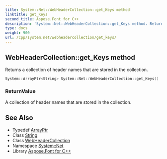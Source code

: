 ```yaml
---
title: System::Net::WebHeaderCollection::get_Keys method
linktitle: get_Keys
second_title: Aspose.Font for C++
description: 'System::Net::WebHeaderCollection::get_Keys method. Returns a collection of header names that are stored in the collection in C++.'
type: docs
weight: 900
url: /cpp/system.net/webheadercollection/get_keys/
---
```

## WebHeaderCollection::get_Keys method


Returns a collection of header names that are stored in the collection.

```cpp
System::ArrayPtr<String> System::Net::WebHeaderCollection::get_Keys()
```


### ReturnValue

A collection of header names that are stored in the collection.

## See Also

* Typedef [ArrayPtr](../../../system/arrayptr/)
* Class [String](../../../system/string/)
* Class [WebHeaderCollection](../)
* Namespace [System::Net](../../)
* Library [Aspose.Font for C++](../../../)
